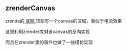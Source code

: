 ## zrenderCanvas

zrende的[ 官网 ](http://ecomfe.github.io/zrender/")顶部有一个canvas的区域，类似于电流效果

这里利用zrender库对该canvas的反向实现

而且在zrender里的事件也做了一些模仿实现


